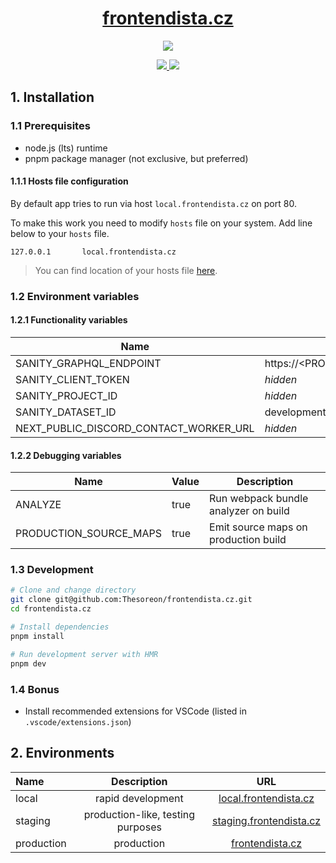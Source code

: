 <p align="center">
  <a href="https://frontendista.cz">
    <h1 align="center">frontendista.cz</h1>
  </a>
</p>

<p align="center">
  <a aria-label="Vercel logo" href="https://vercel.com">
    <img src="https://img.shields.io/badge/MADE%20BY%20Vercel-000000.svg?style=for-the-badge&logo=Vercel&labelColor=000">
  </a>
</p>
<p align="center">
  <a href="https://github.com/Thesoreon/frontendista.cz/actions/workflows/build_lint_test_staging.yml">
    <img src="https://github.com/thesoreon/frontendista.cz/actions/workflows/build_lint_test_staging.yml/badge.svg" />
  </a>
  <a href="https://github.com/Thesoreon/frontendista.cz/actions/workflows/build_lint_test_production.yml">
    <img src="https://github.com/Thesoreon/frontendista.cz/actions/workflows/build_lint_test_production.yml/badge.svg" />
  </a>
</p>

## 1. Installation

### 1.1 Prerequisites

- node.js (lts) runtime
- pnpm package manager (not exclusive, but preferred)

#### 1.1.1 Hosts file configuration

By default app tries to run via host `local.frontendista.cz` on port 80.

To make this work you need to modify `hosts` file on your system.
Add line below to your `hosts` file.

```
127.0.0.1       local.frontendista.cz
```

> You can find location of your hosts file [here](<https://en.wikipedia.org/wiki/Hosts_(file)>).

### 1.2 Environment variables

#### 1.2.1 Functionality variables

| Name                                   | Value                                                              | Required |
| -------------------------------------- | ------------------------------------------------------------------ | -------- |
| SANITY_GRAPHQL_ENDPOINT                | https://<PROJECT_ID>.api.sanity.io/v1/graphql/<DATASET_ID>/default | ✅       |
| SANITY_CLIENT_TOKEN                    | _hidden_                                                           | ✅       |
| SANITY_PROJECT_ID                      | _hidden_                                                           | ✅       |
| SANITY_DATASET_ID                      | development or production                                          | ✅       |
| NEXT_PUBLIC_DISCORD_CONTACT_WORKER_URL | _hidden_                                                           |          |

#### 1.2.2 Debugging variables

| Name                   | Value | Description                          |
| ---------------------- | ----- | ------------------------------------ |
| ANALYZE                | true  | Run webpack bundle analyzer on build |
| PRODUCTION_SOURCE_MAPS | true  | Emit source maps on production build |

### 1.3 Development

```sh
# Clone and change directory
git clone git@github.com:Thesoreon/frontendista.cz.git
cd frontendista.cz

# Install dependencies
pnpm install

# Run development server with HMR
pnpm dev
```

### 1.4 Bonus

- Install recommended extensions for VSCode (listed in `.vscode/extensions.json`)

## 2. Environments

| Name       |            Description            |                            URL                             |
| :--------- | :-------------------------------: | :--------------------------------------------------------: |
| local      |         rapid development         |   [local.frontendista.cz](http://local.frontendista.cz)    |
| staging    | production-like, testing purposes | [staging.frontendista.cz](https://staging.frontendista.cz) |
| production |            production             |         [frontendista.cz](https://frontendista.cz)         |

